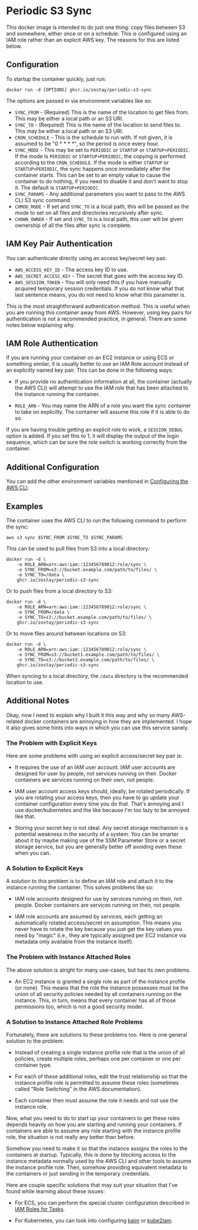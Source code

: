 # Periodic S3 Sync

This docker image is intended to do just one thing: copy files between S3 and
somewhere, either once or on a schedule. This is configured using an IAM role
rather than an explicit AWS key. The reasons for this are listed below.


## Configuration

To startup the container quickly, just run:

    docker run -d [OPTIONS] ghcr.io/zostay/periodic-s3-sync

The options are passed in via environment variables like so:

* `SYNC_FROM` - (Required) This is the name of the location to get files from.
  This may be either a local path or an S3 URI.
* `SYNC_TO` - (Required) This is the name of the location to send files to. This
  may be either a local path or an S3 URI.
* `CRON_SCHEDULE` - This is the schedule to run with. If not given, it is
  assumed to be "0 * * * *", so the period is once every hour.
* `SYNC_MODE` - This may be set to `PERIODIC` or `STARTUP` or
  `STARTUP+PERIODIC`. If the mode is `PERIODIC` or `STARTUP+PERIODIC`, the
  copying is performed according to the `CRON_SCHEDULE`. If the mode is either
  `STARTUP` or `STARTUP+PERIODIC`, the sync happens once immediately after the
  container starts. This can be set to an empty value to cause the container to
  do nothing, if you need to disable it and don't want to stop it. The default
  is `STARTUP+PERIODIC`.
* `SYNC_PARAMS` - Any additional parameters you want to pass to the AWS CLI S3
  sync command.
* `CHMOD_MODE` - If set and `SYNC_TO` is a local path, this will be passed as
  the mode to set on all files and directories recursively after sync.
* `CHOWN_OWNER` - If set and `SYNC_TO` is a local path, this user will be given
  ownership of all the files after sync is complete.

## IAM Key Pair Authentication

You can authenticate directly using an access key/secret key pair.

* `AWS_ACCESS_KEY_ID` - The access key ID to use.
* `AWS_SECRET_ACCESS_KEY` - The secret that goes with the access key ID.
* `AWS_SESSION_TOKEN` - You will only need this if you have manually acquired
  temporary session credentials. If you do not know what that last sentence
  means, you do not need to know what this parameter is.

This is the most straightforward authentication method. This is useful when you
are running this container away from AWS. However, using key pairs for
authentication is not a recommended practice, in general. There are some notes
below explaining why.

## IAM Role Authentication

If you are running your container on an EC2 instance or using ECS or something
similar, it is usually better to use an IAM Role account instead of an
explicitly named key pair. This can be done in the following ways:

* If you provide no authentication information at all, the container (actually
  the AWS CLI) will attempt to use the IAM role that has been attached to the
  instance running the container.

* `ROLE_ARN` - You may name the ARN of a role you want the sync container to
  take on explicitly. The container will assume this role if it is able to do
  so.

If you are having trouble getting an explicit role to work, a `SESSION_DEBUG`
option is added. If you set this to 1, it will display the output of the login
sequence, which can be sure the role switch is working correctly from the
container.

## Additional Configuration

You can add the other environment variables mentioned in [Configuring the AWS
CLI](https://docs.aws.amazon.com/cli/latest/userguide/cli-chap-getting-started.html).

## Examples

The container uses the AWS CLI to run the following command to perform the sync:

    aws s3 sync $SYNC_FROM $SYNC_TO $SYNC_PARAMS

This can be used to pull files from S3 into a local directory:

    docker run -d \
        -e ROLE_ARN=arn:aws:iam::123456789012:role/sync \
        -e SYNC_FROM=s3://bucket.example.com/path/to/files/ \
        -e SYNC_TO=/data \
        ghcr.io/zostay/periodic-s3-sync

Or to push files from a local directory to S3:

    docker run -d \
        -e ROLE_ARN=arn:aws:iam::123456789012:role/sync \
        -e SYNC_FROM=/data \
        -e SYNC_TO=s3://bucket.example.com/path/to/files/ \
        ghcr.io/zostay/periodic-s3-sync

Or to move files around between locations on S3:

    docker run -d \
        -e ROLE_ARN=arn:aws:iam::123456789012:role/sync \
        -e SYNC_FROM=s3://bucket1.example.com/path/to/files/ \
        -e SYNC_TO=s3://bucket2.example.com/path/to/files/ \
        ghcr.io/zostay/periodic-s3-sync

When syncing to a local directory, the `/data` directory is the recommended
location to use.

## Additional Notes

Okay, now I need to explain why I built it this way and why so many AWS-related
docker containers are annoying in how they are implemented. I hope it also gives
some hints into ways in which you can use this service sanely.

### The Problem with Explicit Keys

Here are some problems with using an explicit access/secret key pair is:

* It requires the use of an IAM user account. IAM user accounts are designed for
  user by people, not services running on their. Docker containers are services
  running on their own, not people.

* IAM user account access keys should, ideally, be rotated periodically. If you
  are rotating your access keys, then you have to go update your container
  configuration every time you do that. That's annoying and I use
  docker/kubernetes and the like because I'm too lazy to be annoyed like that.

* Storing your secret key is not ideal. Any secret storage mechanism is a
  potential weakness in the security of a system. You can be smarter about it by
  maybe making use of the SSM Parameter Store or a secret storage service, but
  you are generally better off avoiding even these when you can.

### A Solution to Explicit Keys

A solution to this problem is to define an IAM role and attach it to the
instance running the container. This solves problems like so:

* IAM role accounts designed for use by services running on their, not people.
  Docker containers are services running on their, not people.

* IAM role accounts are assumed by services, each getting an automatically
  rotated access/secret on assumption. This means you never have to rotate the
  key because you just get the key values you need by "magic" (i.e., they are
  typically assigned per EC2 instance via metadata only available from the
  instance itself).

### The Problem with Instance Attached Roles

The above solution is alright for many use-cases, but has its own problems.

* An EC2 instance is granted a single role as part of the instance profile (or
  none). This means that the role the instance possesses must be the union of
  all security policies needed by all containers running on the instance.
  This, in turn, means that every container has all of those permissions too,
  which is not a good security model.

### A Solution to Instance Attached Role Problems

Fortunately, there are solutions to these problems too. Here is one general
solution to the problem:

* Instead of creating a single instance profile role that is the union of
  all policies, create multiple roles, perhaps one per container or one per
  container type.

* For each of these additional roles, edit the trust relationship so that the
  instance profile role is permitted to assume these roles (sometimes called
  "Role Switching" in the AWS documentation).

* Each container then must assume the role it needs and not use the instance
  role.

Now, what you need to do to start up your containers to get these roles depends
heavily on how you are starting and running your containers. If containers are
able to assume any role starting with the instance profile role, the situation
is not really any better than before. 

Somehow you need to make it so that the instance assigns the roles to the
containers at startup. Typically, this is done by blocking access to the
instance metadata normally used by the AWS CLI and other tools to assume the
instance profile role. Then, somehow providing equivalent metadata to the
containers or just sending in the temporary credentials.

Here are couple specific solutions that may suit your situation that I've found
while learning about these issues:

* For ECS, you can perform the special cluster configuration described in [IAM
  Roles for Tasks](https://docs.aws.amazon.com/AmazonECS/latest/developerguide/task-iam-roles.html).

* For Kubernetes, you can look into configuring
    [kaim](https://github.com/uswitch/kiam) or
  [kube2iam](https://github.com/jtblin/kube2iam).
